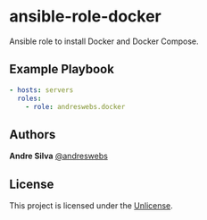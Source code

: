 # ansible-role-docker

Ansible role to install Docker and Docker Compose.

## Example Playbook

```yaml
- hosts: servers
  roles:
    - role: andreswebs.docker
```

## Authors

**Andre Silva** [@andreswebs](https://github.com/andreswebs)


## License

This project is licensed under the [Unlicense](UNLICENSE.md).
